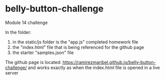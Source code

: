 # belly-button-challenge
Module 14 challenge

In the folder:
1. in the static/js folder is the "app.js" completed homework file 
2. the "index.html" file that is being referenced for the github page
3. the starter "samples.json" file

The github page is located: https://ramirezmaribel.github.io/belly-button-challenge/ and works exactly as when the index.html file is opened in a live server
